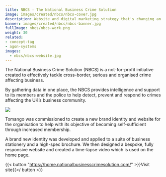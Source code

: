 ```yaml
---
title: NBCS - The National Business Crime Solution
image: images/created/nbcs/nbcs-cover.jpg
description: Website and digital marketing strategy that's changing an entire industry.
banner: images/created/nbcs/nbcs-banner.jpg
fullImage: nbcs/nbcs-work.png
weight: 30
related:
- concept-tag
- agon-systems
images:
  - nbcs/nbcs-website.jpg
---
```


The National Business Crime Solution (NBCS) is a not-for-profit initiative created to effectively tackle cross-border, serious and organised crime affecting business.

By gathering data in one place, the NBCS provides intelligence and support to its members and the police to help detect, prevent and respond to crimes affecting the UK’s business community.

![](images/created/nbcs/nbcs-logo.gif)

Tomango was commissioned to create a new brand identity and website for the organisation to help with its objective of becoming self-sufficient through increased membership.

A brand new identity was developed and applied to a suite of business stationery and a high-spec brochure. We then designed a bespoke, fully responsive website and created a time-lapse video which is used on the home page.

{{< button "https://home.nationalbusinesscrimesolution.com/" >}}Visit site{{</ button >}}
